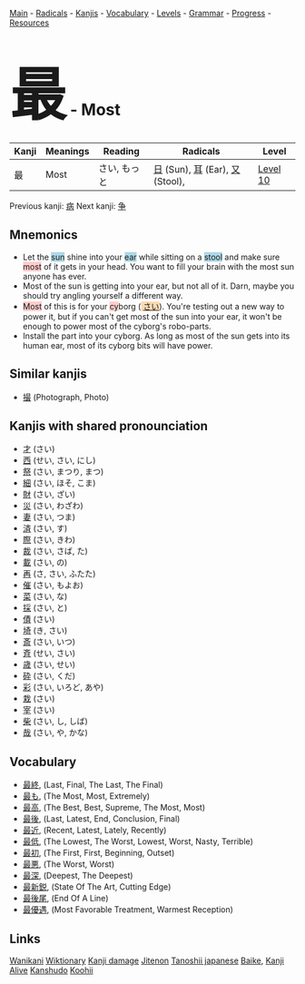 <style> bigfont {font-size: 100px}</style>
[Main](../README.md) -
[Radicals](../radicals.md) -
[Kanjis](../kanjis.md) -
[Vocabulary](../vocabulary.md) -
[Levels](../levels.md) -
[Grammar](../grammar.md) - 
[Progress](../progress.md) -
[Resources](../resources.md)
# <bigfont> 最</bigfont> - Most 

| Kanji | Meanings | Reading | Radicals | Level |
| --- | --- | --- | --- | --- |
| 最 | Most | さい, もっと | [日](../radicals/日.md) (Sun), [耳](../radicals/耳.md) (Ear), [又](../radicals/又.md) (Stool),  | [Level 10](../levels/wk_level10.md) |

Previous kanji: [病](病.md) Next kanji: [争](争.md) 

## Mnemonics
 * Let the <span style="background-color:#ADD8E6"> sun</span> shine into your <span style="background-color:#ADD8E6"> ear</span> while sitting on a <span style="background-color:#ADD8E6"> stool</span> and make sure <span style="background-color:#ffcccb"> most</span> of it gets in your head. You want to fill your brain with the most sun anyone has ever.
* Most of the sun is getting into your ear, but not all of it. Darn, maybe you should try angling yourself a different way. 
* <span style="background-color:#ffcccb"> Most</span> of this is for your <span style="background-color:#ffcccb"> cy</span>borg (<span style="background-color:#fed8b1"> [さい](https://jisho.org/search/さい)</span>). You're testing out a new way to power it, but if you can't get most of the sun into your ear, it won't be enough to power most of the cyborg's robo-parts.
* Install the part into your cyborg. As long as most of the sun gets into its human ear, most of its cyborg bits will have power.


## Similar kanjis
 * [撮](撮.md) (Photograph, Photo)



## Kanjis with shared pronounciation
 * [才](才.md) (さい)
* [西](西.md) (せい, さい, にし)
* [祭](祭.md) (さい, まつり, まつ)
* [細](細.md) (さい, ほそ, こま)
* [財](財.md) (さい, ざい)
* [災](災.md) (さい, わざわ)
* [妻](妻.md) (さい, つま)
* [済](済.md) (さい, す)
* [際](際.md) (さい, きわ)
* [裁](裁.md) (さい, さば, た)
* [載](載.md) (さい, の)
* [再](再.md) (さ, さい, ふたた)
* [催](催.md) (さい, もよお)
* [菜](菜.md) (さい, な)
* [採](採.md) (さい, と)
* [債](債.md) (さい)
* [埼](埼.md) (き, さい)
* [斎](斎.md) (さい, いつ)
* [斉](斉.md) (せい, さい)
* [歳](歳.md) (さい, せい)
* [砕](砕.md) (さい, くだ)
* [彩](彩.md) (さい, いろど, あや)
* [栽](栽.md) (さい)
* [宰](宰.md) (さい)
* [柴](柴.md) (さい, し, しば)
* [哉](哉.md) (さい, や, かな)



## Vocabulary
 * [最終](../vocabulary/最.md), (Last, Final, The Last, The Final)
* [最も](../vocabulary/最.md), (The Most, Most, Extremely)
* [最高](../vocabulary/最.md), (The Best, Best, Supreme, The Most, Most)
* [最後](../vocabulary/最.md), (Last, Latest, End, Conclusion, Final)
* [最近](../vocabulary/最.md), (Recent, Latest, Lately, Recently)
* [最低](../vocabulary/最.md), (The Lowest, The Worst, Lowest, Worst, Nasty, Terrible)
* [最初](../vocabulary/最.md), (The First, First, Beginning, Outset)
* [最悪](../vocabulary/最.md), (The Worst, Worst)
* [最深](../vocabulary/最.md), (Deepest, The Deepest)
* [最新鋭](../vocabulary/最.md), (State Of The Art, Cutting Edge)
* [最後尾](../vocabulary/最.md), (End Of A Line)
* [最優遇](../vocabulary/最.md), (Most Favorable Treatment, Warmest Reception)




## Links 


[Wanikani](https://www.wanikani.com/kanji/最)
[Wiktionary](https://en.wiktionary.org/wiki/最)
[Kanji damage](http://www.kanjidamage.com/kanji/search?utf8=✓&q=最)
[Jitenon](https://jitenon.com/kanji/最)
[Tanoshii japanese](https://www.tanoshiijapanese.com/dictionary/kanji.cfm?k=最)
[Baike](https://baike.baidu.com/item/最),
[Kanji Alive](https://app.kanjialive.com/最)
[Kanshudo](https://www.kanshudo.com/searchmn?q=最)
[Koohii](https://kanji.koohii.com/study/kanji/最)
